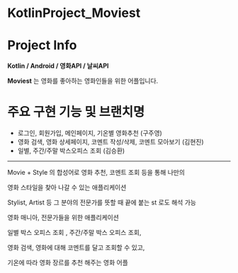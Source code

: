# **KotlinProject_Moviest**

# Project Info

**Kotlin / Android / 영화API / 날씨API**

**Moviest** 는 영화를 좋아하는 영화인들을 위한 어플입니다.

# 주요 구현 기능 및 브랜치명
- 로그인, 회원가입, 메인페이지, 기온별 영화추천 (구주영)
- 영화 검색, 영화 상세페이지, 코멘트 작성/삭제, 코멘트 모아보기 (김현진)
- 일별, 주간/주말 박스오피스 조회 (김승환)

------------------------------------------------------------------------------------------------------------------------------------

Movie + Style 의 합성어로 영화 추천, 코멘트 조회 등을 통해 나만의

영화 스타일을 찾아 나갈 수 있는 애플리케이션

Stylist, Artist 등 그 분야의 전문가를 뜻할 때 끝에 붙는 st 로도 해석 가능 

영화 매니아, 전문가들을 위한 애플리케이션

일별 박스 오피스 조회 , 주간/주말 박스 오피스 조회, 

영화 검색, 영화에 대해 코멘트를 달고 조회할 수 있고,

기온에 따라 영화 장르를 추천 해주는 영화 어플

